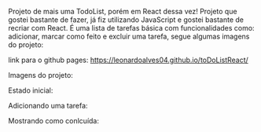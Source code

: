 Projeto de mais uma TodoList, porém em React dessa vez! Projeto que gostei bastante de fazer, já fiz utilizando JavaScript e gostei bastante de recriar com React. É uma lista de tarefas básica com funcionalidades como: adicionar, marcar como feito e excluir uma tarefa, segue algumas imagens do projeto:

link para o github pages: https://leonardoalves04.github.io/toDoListReact/

Imagens do projeto:

Estado inicial:

Adicionando uma tarefa:

Mostrando como conlcuída: 

